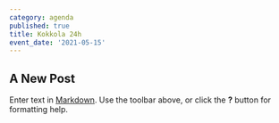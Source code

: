 ```yaml
---
category: agenda
published: true
title: Kokkola 24h
event_date: '2021-05-15'
---
```

## A New Post

Enter text in [Markdown](http://daringfireball.net/projects/markdown/). Use the toolbar above, or click the **?** button for formatting help.
